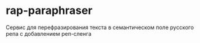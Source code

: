 # rap-paraphraser
Сервис для перефразирования текста в семантическом поле русского репа с добавлением реп-сленга
